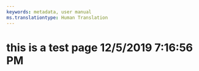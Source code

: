 ```yaml
---
keywords: metadata, user manual
ms.translationtype: Human Translation
---
```

# this is a test page 12/5/2019 7:16:56 PM